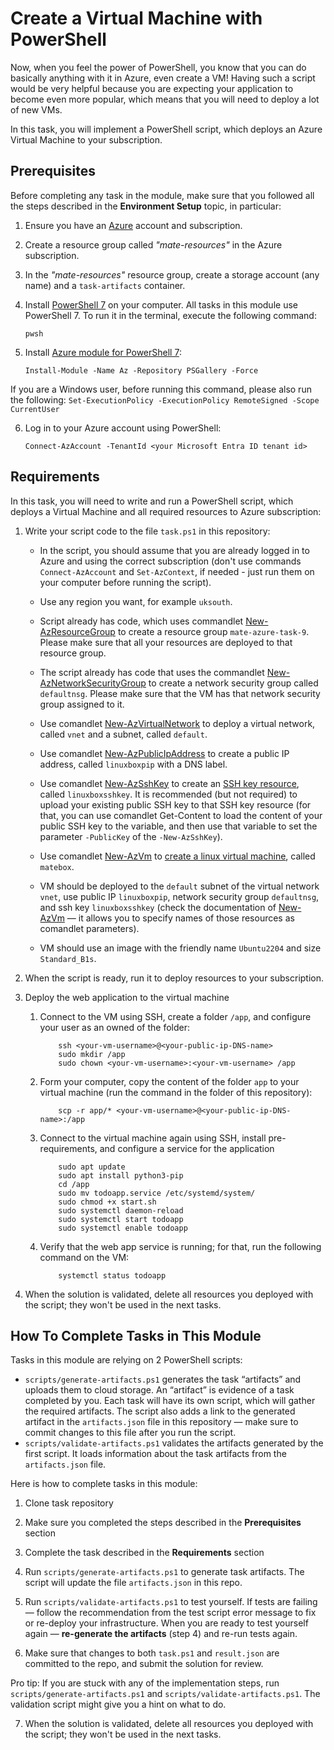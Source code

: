 # Create a Virtual Machine with PowerShell

Now, when you feel the power of PowerShell, you know that you can do basically anything with it in Azure, even create a VM! Having such a script would be very helpful because you are expecting your application to become even more popular, which means that you will need to deploy a lot of new VMs. 

In this task, you will implement a PowerShell script, which deploys an Azure Virtual Machine to your subscription. 

## Prerequisites

Before completing any task in the module, make sure that you followed all the steps described in the **Environment Setup** topic, in particular: 

1. Ensure you have an [Azure](https://azure.microsoft.com/en-us/free/) account and subscription.

2. Create a resource group called *"mate-resources"* in the Azure subscription.

3. In the *"mate-resources"* resource group, create a storage account (any name) and a `task-artifacts` container.

4. Install [PowerShell 7](https://learn.microsoft.com/en-us/powershell/scripting/install/installing-powershell?view=powershell-7.4) on your computer. All tasks in this module use PowerShell 7. To run it in the terminal, execute the following command: 
    ```
    pwsh
    ```

5. Install [Azure module for PowerShell 7](https://learn.microsoft.com/en-us/powershell/azure/install-azure-powershell?view=azps-11.3.0): 
    ```
    Install-Module -Name Az -Repository PSGallery -Force
    ```
If you are a Windows user, before running this command, please also run the following: 
    ```
    Set-ExecutionPolicy -ExecutionPolicy RemoteSigned -Scope CurrentUser
    ```

6. Log in to your Azure account using PowerShell:
    ```
    Connect-AzAccount -TenantId <your Microsoft Entra ID tenant id>
    ```

## Requirements

In this task, you will need to write and run a PowerShell script, which deploys a Virtual Machine and all required resources to Azure subscription: 

1. Write your script code to the file `task.ps1` in this repository:
    
    - In the script, you should assume that you are already logged in to Azure and using the correct subscription (don't use commands `Connect-AzAccount` and `Set-AzContext`, if needed - just run them on your computer before running the script). 

    - Use any region you want, for example `uksouth`. 

    - Script already has code, which uses commandlet [New-AzResourceGroup](https://learn.microsoft.com/en-us/powershell/module/az.resources/new-azresourcegroup?view=azps-11.5.0) to create a resource group `mate-azure-task-9`. Please make sure that all your resources are deployed to that resource group. 

    - The script already has code that uses the commandlet [New-AzNetworkSecurityGroup](https://learn.microsoft.com/en-us/powershell/module/az.network/new-aznetworksecuritygroup?view=azps-11.5.0) to create a network security group called `defaultnsg`. Please make sure that the VM has that network security group assigned to it.  

    - Use comandlet [New-AzVirtualNetwork](https://learn.microsoft.com/en-us/powershell/module/az.network/new-azvirtualnetwork?view=azps-11.5.0#example-1-create-a-virtual-network-with-two-subnets) to deploy a virtual network, called `vnet` and a subnet, called `default`. 

    - Use comandlet [New-AzPublicIpAddress](https://learn.microsoft.com/en-us/powershell/module/az.network/new-azpublicipaddress?view=azps-11.5.0) to create a public IP address, called `linuxboxpip` with a DNS label.

    - Use comandlet [New-AzSshKey](https://learn.microsoft.com/en-us/powershell/module/az.compute/new-azsshkey?view=azps-11.5.0) to create an [SSH key resource](https://learn.microsoft.com/en-us/azure/virtual-machines/ssh-keys-portal), called `linuxboxsshkey`. It is recommended (but not required) to upload your existing public SSH key to that SSH key resource (for that, you can use comandlet Get-Content to load the content of your public SSH key to the variable, and then use that variable to set the parameter `-PublicKey` of the `-New-AzSshKey`).  

    - Use comandlet [New-AzVm](https://learn.microsoft.com/en-us/powershell/module/az.compute/new-azvm?view=azps-11.5.0) to [create a linux virtual machine](https://learn.microsoft.com/en-us/azure/virtual-machines/linux/quick-create-powershell#create-a-virtual-machine), called `matebox`.
    
    - VM should be deployed to the `default` subnet of the virtual network `vnet`, use public IP `linuxboxpip`, network security group `defaultnsg`, and ssh key `linuxboxsshkey` (check the documentation of [New-AzVm](https://learn.microsoft.com/en-us/powershell/module/az.compute/new-azvm?view=azps-11.5.0) — it allows you to specify names of those resources as comandlet parameters). 

    - VM should use an image with the friendly name `Ubuntu2204` and size `Standard_B1s`.

2. When the script is ready, run it to deploy resources to your subscription. 

3. Deploy the web application to the virtual machine
    
    1. Connect to the VM using SSH, create a folder `/app`, and configure your user as an owned of the folder: 
        ```
            ssh <your-vm-username>@<your-public-ip-DNS-name>
            sudo mkdir /app 
            sudo chown <your-vm-username>:<your-vm-username> /app
        ```

    2. Form your computer, copy the content of the folder `app` to your virtual machine (run the command in the folder of this repository): 
        
        ```
            scp -r app/* <your-vm-username>@<your-public-ip-DNS-name>:/app
        ```

    3. Connect to the virtual machine again using SSH, install pre-requirements, and configure a service for the application
        
        ```
            sudo apt update
            sudo apt install python3-pip
            cd /app
            sudo mv todoapp.service /etc/systemd/system/
            sudo chmod +x start.sh
            sudo systemctl daemon-reload
            sudo systemctl start todoapp
            sudo systemctl enable todoapp
        ```
    
    4. Verify that the web app service is running; for that, run the following command on the VM: 
        
        ```
            systemctl status todoapp
        ```
 4. When the solution is validated, delete all resources you deployed with the script; they won't be used in the next tasks.  
## How To Complete Tasks in This Module 

Tasks in this module are relying on 2 PowerShell scripts: 

- `scripts/generate-artifacts.ps1` generates the task  “artifacts” and uploads them to cloud storage. An  “artifact” is evidence of a task completed by you. Each task will have its own script, which will gather the required artifacts. The script also adds a link to the generated artifact in the `artifacts.json` file in this repository — make sure to commit changes to this file after you run the script. 
- `scripts/validate-artifacts.ps1` validates the artifacts generated by the first script. It loads information about the task artifacts from the `artifacts.json` file.

Here is how to complete tasks in this module:

1. Clone task repository

2. Make sure you completed the steps described in the **Prerequisites** section

3. Complete the task described in the **Requirements** section 

4. Run `scripts/generate-artifacts.ps1` to generate task artifacts. The script will update the file `artifacts.json` in this repo. 

5. Run `scripts/validate-artifacts.ps1` to test yourself. If tests are failing — follow the recommendation from the test script error message to fix or re-deploy your infrastructure. When you are ready to test yourself again — **re-generate the artifacts** (step 4) and re-run tests again. 

6. Make sure that changes to both `task.ps1` and `result.json` are committed to the repo, and submit the solution for review.

Pro tip: If you are stuck with any of the implementation steps, run `scripts/generate-artifacts.ps1` and `scripts/validate-artifacts.ps1`. The validation script might give you a hint on what to do.  

7. When the solution is validated, delete all resources you deployed with the script; they won't be used in the next tasks.  
